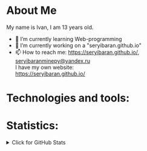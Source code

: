 # About Me
My name is Ivan, I am 13 years old.  
- 🌱 I’m currently learning Web-programming
- 🔭 I’m currently working on a "seryibaran.github.io"
- 📫 How to reach me: https://seryibaran.github.io/, seryibaranminepy@yandex.ru  
I have my own website:  
https://seryibaran.github.io/

# Technologies and tools:

# Statistics:
<details>
<summary>Click for GitHub Stats</summary>

[![](https://raw.githubusercontent.com/SeryiBaran/seryibaran/master/profile-summary-card-output/monokai/0-profile-details.svg)](https://github.com/vn7n24fzkq/github-profile-summary-cards)
[![](https://raw.githubusercontent.com/SeryiBaran/seryibaran/master/profile-summary-card-output/monokai/1-repos-per-language.svg)](https://github.com/vn7n24fzkq/github-profile-summary-cards) [![](https://raw.githubusercontent.com/SeryiBaran/seryibaran/master/profile-summary-card-output/monokai/2-most-commit-language.svg)](https://github.com/vn7n24fzkq/github-profile-summary-cards)
[![](https://raw.githubusercontent.com/SeryiBaran/seryibaran/master/profile-summary-card-output/monokai/3-stats.svg)](https://github.com/vn7n24fzkq/github-profile-summary-cards) [![](https://raw.githubusercontent.com/SeryiBaran/seryibaran/master/profile-summary-card-output/monokai/4-productive-time.svg)](https://github.com/vn7n24fzkq/github-profile-summary-cards)

![GitHub Activity Graph](https://activity-graph.herokuapp.com/graph?username=SeryiBaran)

![GitHub metrics](https://metrics.lecoq.io/SeryiBaran)
</details>
